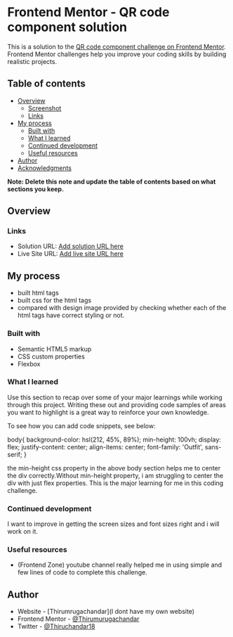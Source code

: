 # Frontend Mentor - QR code component solution

This is a solution to the [QR code component challenge on Frontend Mentor](https://www.frontendmentor.io/challenges/qr-code-component-iux_sIO_H). Frontend Mentor challenges help you improve your coding skills by building realistic projects.

## Table of contents

- [Overview](#overview)
  - [Screenshot](#screenshot)
  - [Links](#links)
- [My process](#my-process)
  - [Built with](#built-with)
  - [What I learned](#what-i-learned)
  - [Continued development](#continued-development)
  - [Useful resources](#useful-resources)
- [Author](#author)
- [Acknowledgments](#acknowledgments)

**Note: Delete this note and update the table of contents based on what sections you keep.**

## Overview

### Links

- Solution URL: [Add solution URL here](https://github.com/Thirumurugachandar/qrcodeFrontendchallenge.git)
- Live Site URL: [Add live site URL here](https://thirumurugachandar.github.io/qrcodeFrontendchallenge/)

## My process

- built html tags
- built css for the html tags
- compared with design image provided by checking whether each of the html tags have correct styling or not.

### Built with

- Semantic HTML5 markup
- CSS custom properties
- Flexbox

### What I learned

Use this section to recap over some of your major learnings while working through this project. Writing these out and providing code samples of areas you want to highlight is a great way to reinforce your own knowledge.

To see how you can add code snippets, see below:

body{
background-color: hsl(212, 45%, 89%);
min-height: 100vh;
display: flex;
justify-content: center;
align-items: center;
font-family: 'Outfit', sans-serif;
}

the min-height css property in the above body section helps me to center the div correctly.Without min-height property, i am struggling to center the div with just flex properties. This is the major learning for me in this coding challenge.

### Continued development

I want to improve in getting the screen sizes and font sizes right and i will work on it.

### Useful resources

- (Frontend Zone) youtube channel really helped me in using simple and few lines of code to complete this challenge.

## Author

- Website - [Thirumrugachandar](I dont have my own website)
- Frontend Mentor - [@Thirumurugachandar](https://www.frontendmentor.io/profile/Thirumurugachandar)
- Twitter - [@Thiruchandar18](https://www.twitter.com/Thiruchandar18)
